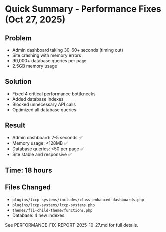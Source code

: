 # Quick Summary - Performance Fixes (Oct 27, 2025)

## Problem
- Admin dashboard taking 30-60+ seconds (timing out)
- Site crashing with memory errors
- 90,000+ database queries per page
- 2.5GB memory usage

## Solution
- Fixed 4 critical performance bottlenecks
- Added database indexes
- Blocked unnecessary API calls
- Optimized all database queries

## Result
- Admin dashboard: 2-5 seconds ✅
- Memory usage: <128MB ✅
- Database queries: <50 per page ✅
- Site stable and responsive ✅

## Time: 18 hours

## Files Changed
- `plugins/lccp-systems/includes/class-enhanced-dashboards.php`
- `plugins/lccp-systems/lccp-systems.php`
- `themes/fli-child-theme/functions.php`
- Database: 4 new indexes

See PERFORMANCE-FIX-REPORT-2025-10-27.md for full details.
